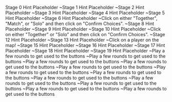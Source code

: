 Stage 0 Hint Placeholder
~Stage 1 Hint Placeholder
~Stage 2 Hint Placeholder
~Stage 3 Hint Placeholder
~Stage 4 Hint Placeholder
~Stage 5 Hint Placeholder
~Stage 6 Hint Placeholder
~Click on either "Together", "Match", or "Solo" and then click on "Confirm Choices".
~Stage 8 Hint Placeholder
~Stage 9 Hint Placeholder
~Stage 10 Hint Placeholder
~Click on either "Together" or "Solo" and then click on "Confirm Choices".
~Stage 12 Hint Placeholder
~Stage 13 Hint Placeholder
~Click on a player on the map!
~Stage 15 Hint Placeholder
~Stage 16 Hint Placeholder
~Stage 17 Hint Placeholder
~Stage 18 Hint Placeholder
~Stage 19 Hint Placeholder
~Play a few rounds to get used to the buttons
~Play a few rounds to get used to the buttons
~Play a few rounds to get used to the buttons
~Play a few rounds to get used to the buttons
~Play a few rounds to get used to the buttons
~Play a few rounds to get used to the buttons
~Play a few rounds to get used to the buttons
~Play a few rounds to get used to the buttons
~Play a few rounds to get used to the buttons
~Play a few rounds to get used to the buttons
~Play a few rounds to get used to the buttons
~Play a few rounds to get used to the buttons
